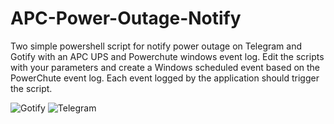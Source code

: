 # APC-Power-Outage-Notify
Two simple powershell script for notify power outage on Telegram and Gotify with an APC UPS and Powerchute windows event log.
Edit the scripts with your parameters and create a Windows scheduled event based on the PowerChute event log.
Each event logged by the application should trigger the script.

![Gotify](https://github.com/user-attachments/assets/fbe3795a-9c2d-4a41-b9ba-3b91982f6e7d)
![Telegram](https://github.com/user-attachments/assets/5d554966-50da-4c06-a231-622bb3728694)
